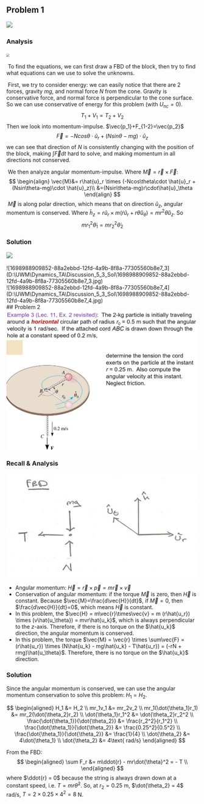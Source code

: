 ## Problem 1

![](D:\UWM\Dynamics_TA\Discussion_5_3_Sol\Problem1.png)

### Analysis

<img src="D:\UWM\Dynamics_TA\Discussion_5_3_Sol\FBD_Problem1.png" style="zoom: 50%;" />

​	To find the equations, we can first draw a FBD of the block, then try to find what equations can we use to solve the unknowns.

​	First, we try to consider energy: we can easily notice that there are 2 forces, gravity $mg$, and normal force $N$ from the cone. Gravity is conservative force, and normal force is perpendicular to the cone surface. So we can use conservative of energy for this problem (with $U_{nc}=0$).
$$
T_1+V_1=T_2+V_2
$$
​	Then we look into  momentum-impulse. $\vec{p_1}+F_{1-2}=\vec{p_2}$
$$
\vec{F}=-Ncos\theta\cdot  \hat{u}_r +(Nsin\theta-mg)\cdot \hat{u}_z
$$
​	we can see that direction of $N$ is consistently changing with the position of the block, making $\int\vec{F}dt$ hard to solve, and making momentum in all directions not conserved.

​	We then analyze angular momentum-impulse. Where $\vec{M}=\vec{r}\times\vec{F}$:
$$
\begin{align}
\vec{M}&= r\hat{u}_r \times (-Ncos\theta\cdot  \hat{u}_r +(Nsin\theta-mg)\cdot \hat{u}_z)\\
&=(Nsin\theta-mg)r\cdot\hat{u}_\theta
\end{align}
$$
​	$\vec{M}$ is along polar direction, which means that on direction $\hat{u}_z$, angular momentum is conserved. Where $\hat{h}_z=r\hat{u}_r\times m(\dot{r}\hat{u}_r+r\dot\theta\hat{u}_\theta)=mr^2\dot\theta\hat{u}_z$. So
$$
mr_1^2\dot\theta_1=mr_2^2\dot\theta_2
$$

<div style="page-break-after: always;"></div>

### Solution

![](D:\UWM\Dynamics_TA\Discussion_5_3_Sol\1698988909852-88a2ebbd-12fd-4a9b-8f8a-77305560b8e7_2.jpg)
<div style="page-break-after: always;"></div>
![1698988909852-88a2ebbd-12fd-4a9b-8f8a-77305560b8e7_3](D:\UWM\Dynamics_TA\Discussion_5_3_Sol\1698988909852-88a2ebbd-12fd-4a9b-8f8a-77305560b8e7_3.jpg)
<div style="page-break-after: always;"></div>
![1698988909852-88a2ebbd-12fd-4a9b-8f8a-77305560b8e7_4](D:\UWM\Dynamics_TA\Discussion_5_3_Sol\1698988909852-88a2ebbd-12fd-4a9b-8f8a-77305560b8e7_4.jpg)
<div style="page-break-after: always;"></div>
## Problem 2

<img src="https://github.com/leishi23/Dynamics_TA/blob/main/Discussion_5_3_Sol/%E5%B1%8F%E5%B9%95%E6%88%AA%E5%9B%BE(43).png?raw=true" alt="oblique_impact" style="zoom:67%;" />

### Recall & Analysis

![oblique_impact](https://github.com/leishi23/Dynamics_TA/blob/main/Discussion_5_3_Sol/Screenshot%202023-11-02%20233515.png?raw=true)

- Angular momentum: $\vec{H}=\vec{r}\times\vec{p}=m\vec{r}\times\vec{v}$
- Conservation of angular momentum: if the torque $\vec{M}$ is zero, then $\vec{H}$ is constant. Because $\vec{M}=\frac{d\vec{H}}{dt}$, if $\vec{M}=0$, then $\frac{d\vec{H}}{dt}=0$, which means $\vec{H}$ is constant.
- In this problem, the $\vec{H} = m\vec{r}\times\vec{v} = m (r\hat{u_r}) \times (v\hat{u_\theta}) = mvr\hat{u_k}$, which is always perpendicular to the $z$-axis. Therefore, if there is no torque on the $\hat{u_k}$ direction, the angular momentum is conserved.
- In this problem, the torque $\vec{M} = \vec{r} \times \sum\vec{F} = (r\hat{u_r}) \times (N\hat{u_k} - mg\hat{u_k} - T\hat{u_r}) = (-rN + rmg)\hat{u_\theta}$. Therefore, there is no torque on the $\hat{u_k}$ direction.


<div style="page-break-after: always;"></div>

### Solution

Since the angular momentum is conserved, we can use the angular momentum conservation to solve this problem: $H_1 = H_2$.

$$
\begin{aligned}
H_1 &= H_2 \\
mr_1v_1 &= mr_2v_2 \\
mr_1(\dot{\theta_1}r_1) &= mr_2(\dot{\theta_2}r_2) \\
\dot{\theta_1}r_1^2 &= \dot{\theta_2}r_2^2 \\
\frac{\dot{\theta_1}}{\dot{\theta_2}} &= \frac{r_2^2}{r_1^2} \\
\frac{\dot{\theta_1}}{\dot{\theta_2}} &= \frac{0.25^2}{0.5^2} \\
\frac{\dot{\theta_1}}{\dot{\theta_2}} &= \frac{1}{4} \\
\dot{\theta_2} &= 4\dot{\theta_1} \\
\dot{\theta_2} &= 4\text{ rad/s}
\end{aligned}
$$

From the FBD:
$$
\begin{aligned}
\sum F_r &= m\ddot{r} - mr\dot{\theta}^2 = - T \\
\end{aligned}
$$
where $\ddot{r} = 0$ because the string is always drawn down at a constant speed, i.e. $T = mr\dot{\theta}^2$.
So, at $r_2 = 0.25$ m, $\dot{\theta_2} = 4$ rad/s, $T = 2\times 0.25\times 4^2 = 8$ N.

